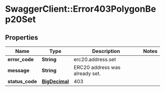 # SwaggerClient::Error403PolygonBep20Set

## Properties
Name | Type | Description | Notes
------------ | ------------- | ------------- | -------------
**error_code** | **String** | erc20.address.set | 
**message** | **String** | ERC20 address was already set. | 
**status_code** | [**BigDecimal**](BigDecimal.md) | 403 | 

